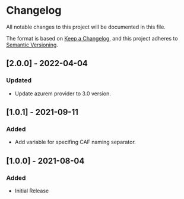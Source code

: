 # Changelog
All notable changes to this project will be documented in this file.

The format is based on [Keep a Changelog](https://keepachangelog.com/en/1.0.0/),
and this project adheres to [Semantic Versioning](https://semver.org/spec/v2.0.0.html).

## [2.0.0] - 2022-04-04
### Updated
- Update azurem provider to 3.0 version.

## [1.0.1] - 2021-09-11
### Added
- Add variable for specifing CAF naming separator.

## [1.0.0] - 2021-08-04
### Added
- Initial Release